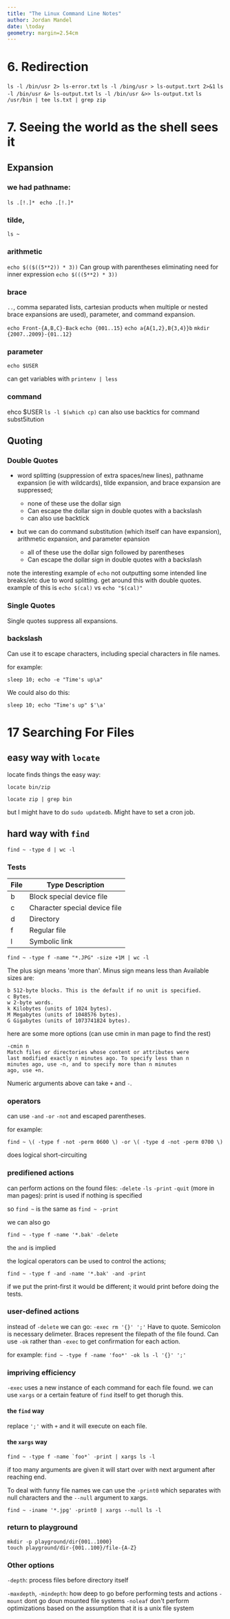 ```yaml
---
title: "The Linux Command Line Notes"
author: Jordan Mandel
date: \today
geometry: margin=2.54cm
---
```

# 6. Redirection

`ls -l /bin/usr 2> ls-error.txt`
`ls -l /bing/usr > ls-output.txrt 2>&1`
`ls -l /bin/usr &> ls-output.txt`
`ls -l /bin/usr &>> ls-output.txt`
`ls /usr/bin | tee ls.txt | grep zip`

# 7. Seeing the world as the shell sees it
## Expansion
### we had pathname:
`ls .[!.]* `
`echo .[!.]*`

### tilde, 
`ls ~`

### arithmetic
`echo $(($((5**2)) * 3))`
Can group with parentheses eliminating need for inner expression
`echo $(((5**2) * 3))`

### brace 

`..`, comma separated lists, cartesian products when multiple or nested brace expansions are used), parameter, and command expansion.

`echo Front-{A,B,C}-Back`
`echo {001..15}`
`echo a{A{1,2},B{3,4}}b`
`mkdir {2007..2009}-{01..12}`

### parameter
`echo $USER`

can get variables with `printenv | less`

### command
ehco $USER
`ls -l $(which cp)`
can also use backtics for  command subst5itution

## Quoting
### Double Quotes
- word splitting (suppression of extra spaces/new lines), pathname expansion (ie with wildcards), tilde expansion, and brace expansion are suppressed; 
	- none of these use the dollar sign
	- Can escape the dollar sign in double quotes with a backslash
	- can also use backtick

- but we can do command substitution (which itself can have expansion), arithmetic expansion, and parameter epansion
	- all of these use the dollar sign followed by parentheses
	- Can escape the dollar sign in double quotes with a backslash

note the interesting example of `echo` not outputting some intended line breaks/etc due to word splitting. get around this with double quotes. example of this is `echo $(cal)` vs `echo "$(cal)"`


### Single Quotes



Single quotes suppress all expansions.

### backslash
Can use it to escape characters, including special characters in file names.

for example:
```
sleep 10; echo -e "Time's up\a"
```

We could also do this:

```
sleep 10; echo "Time's up" $'\a'
```

# 17 Searching For Files

## easy way with `locate`
locate finds things the easy way:

```
locate bin/zip
```

```
locate zip | grep bin
```

but I might have to do `sudo updatedb`.  Might have to set a cron job.

## hard way with `find`

```
find ~ -type d | wc -l
```

### Tests

File | Type Description
| --- | ------------ |
b | Block special device file |
c | Character special device file |
d | Directory |
f | Regular file |
l | Symbolic link |

```
find ~ -type f -name "*.JPG" -size +1M | wc -l
```

The plus sign means 'more than'. Minus sign means less than  Available sizes are: 

```
b 512-byte blocks. This is the default if no unit is specified.
c Bytes.
w 2-byte words.
k Kilobytes (units of 1024 bytes).
M Megabytes (units of 1048576 bytes).
G Gigabytes (units of 1073741824 bytes).
```

here are some more options (can use cmin in man page to find the rest)
```
-cmin n
Match files or directories whose content or attributes were 
last modified exactly n minutes ago. To specify less than n 
minutes ago, use -n, and to specify more than n minutes 
ago, use +n.
```
Numeric arguments above can take `+` and `-`.

### operators
can use `-and` `-or` `-not` and escaped parentheses.

for example:

```
find ~ \( -type f -not -perm 0600 \) -or \( -type d -not -perm 0700 \)
```
does logical short-circuiting

### predifiened actions
can perform actions on the found files: `-delete` `-ls` `-print` `-quit` (more in man pages): print is used if nothing is specified

so `find ~` is the same as `find ~ -print`


we can also go

```
find ~ -type f -name '*.bak' -delete
```

the `and` is implied

the logical operators can be used to control the actions;

```
find ~ -type f -and -name '*.bak' -and -print
```

if we put the print-first it would be different; it would print before doing the tests.


### user-defined actions

instead of `-delete` we can go: `-exec rm '{}' ';'` Have to quote. Semicolon is necessary delimeter.  Braces represent the filepath of the file found. Can use `-ok` rather than `-exec` to get confirmation for each action.

for example: `find ~ -type f -name 'foo*' -ok ls -l '{}' ';'`

### impriving efficiency
`-exec` uses a new instance of each command for each file found. we can use `xargs` or a certain feature of `find` itself to get thorugh this.

#### the `find` way
replace `';'` with `+` and it will execute on each file.

#### the `xargs` way

```
find ~ -type f -name `foo*` -print | xargs ls -l
```

if too many arguments are given it will start over with next argument after reaching end.

To deal with funny file names we can use the `-print0` which separates with null characters and the `--null` argument to xargs.


```
find ~ -iname '*.jpg' -print0 | xargs --null ls -l
```


### return to playground

```
mkdir -p playground/dir{001..1000}
touch playground/dir-{001..100}/file-{A-Z}
```

### Other options

`-depth`: process files before directory itself

`-maxdepth`, `-mindepth`: how deep to go before performing tests and actions
`-mount` dont go doun mounted file systems
`-noleaf` don't perform optimizations based on the assumption that it is a unix file system

